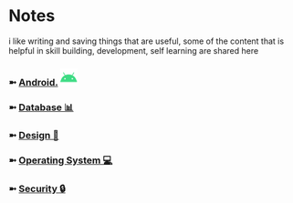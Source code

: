 # Notes
i like writing and saving things that are useful, some of the content that is helpful in skill building, development, self learning are shared here

### ➼ [Android.](/Android) <a href="/Design"><img src="icon/icon-android-30x30.png"/></a>
### ➼ [Database 📊](/Database)
### ➼ [Design 🎨](/Design)
### ➼ [Operating System 💻](/OperatingSystem)
### ➼ [Security 🔒](/Security)
